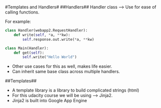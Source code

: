 #Templates and Handlers#
##Handlers##
Handler class --> Use for ease of calling functions.

For example:
```python
class Handler(webapp2.RequestHandler):
    def write(self, *a, **kw):
        self.response.out.write(*a, **kw)

class Main(Handler):
    def get(self):
        self.write("Hello World")
```

- Other use cases for this as well, makes life easier.
- Can inherit same base class across multiple handlers.

##Templates##
+ A template library is a library to build complicated strings (html)
+ For this udacity course we will be using --> Jinja2.
+ Jinja2 is built into Google App Engine